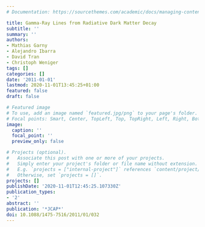 ```yaml
---
# Documentation: https://sourcethemes.com/academic/docs/managing-content/

title: Gamma-Ray Lines from Radiative Dark Matter Decay
subtitle: ''
summary: ''
authors:
- Mathias Garny
- Alejandro Ibarra
- David Tran
- Christoph Weniger
tags: []
categories: []
date: '2011-01-01'
lastmod: 2020-11-01T13:45:25+01:00
featured: false
draft: false

# Featured image
# To use, add an image named `featured.jpg/png` to your page's folder.
# Focal points: Smart, Center, TopLeft, Top, TopRight, Left, Right, BottomLeft, Bottom, BottomRight.
image:
  caption: ''
  focal_point: ''
  preview_only: false

# Projects (optional).
#   Associate this post with one or more of your projects.
#   Simply enter your project's folder or file name without extension.
#   E.g. `projects = ["internal-project"]` references `content/project/deep-learning/index.md`.
#   Otherwise, set `projects = []`.
projects: []
publishDate: '2020-11-01T12:45:25.107330Z'
publication_types:
- '2'
abstract: ''
publication: '*JCAP*'
doi: 10.1088/1475-7516/2011/01/032
---
```

